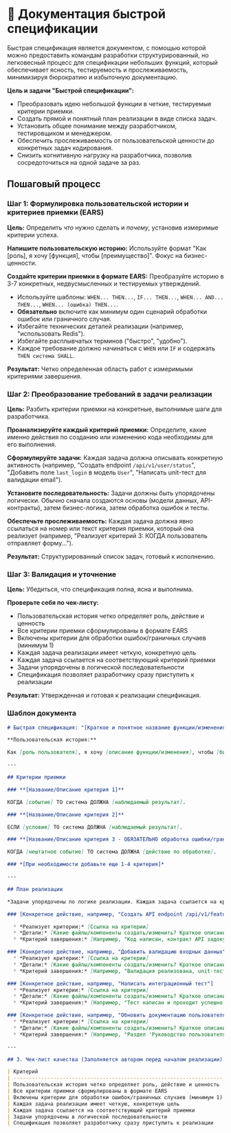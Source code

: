 # 🚀 Документация быстрой спецификации

Быстрая спецификация является документом, с помощью которой можно предоставить командам разработки структурированный, но легковесный процесс для спецификации небольших функций, который обеспечивает ясность, тестируемость и прослеживаемость, минимизируя бюрократию и избыточную документацию.

**Цель и задачи "Быстрой спецификации":**

* Преобразовать идею небольшой функции в четкие, тестируемые критерии приемки.
* Создать прямой и понятный план реализации в виде списка задач.
* Установить общее понимание между разработчиком, тестировщиком и менеджером.
* Обеспечить прослеживаемость от пользовательской ценности до конкретных задач кодирования.
* Снизить когнитивную нагрузку на разработчика, позволив сосредоточиться на одной задаче за раз.

## Пошаговый процесс

### Шаг 1: Формулировка пользовательской истории и критериев приемки (EARS)

**Цель:** Определить *что* нужно сделать и *почему*, установив измеримые критерии успеха.

**Напишите пользовательскую историю:** Используйте формат "Как [роль], я хочу [функция], чтобы [преимущество]". Фокус на бизнес-ценности.

**Создайте критерии приемки в формате EARS:** Преобразуйте историю в 3-7 конкретных, недвусмысленных и тестируемых утверждений.

* Используйте шаблоны: `WHEN... THEN...`, `IF... THEN...`, `WHEN... AND... THEN...`, `WHEN... (ошибка) THEN...`.
* **Обязательно** включите как минимум один сценарий обработки ошибок или граничного случая.
* Избегайте технических деталей реализации (например, "использовать Redis").
* Избегайте расплывчатых терминов ("быстро", "удобно").
* Каждое требование должно начинаться с `WHEN` или `IF` и содержать `THEN система SHALL`.

**Результат:** Четко определенная область работ с измеримыми критериями завершения.

### Шаг 2: Преобразование требований в задачи реализации

**Цель:** Разбить критерии приемки на конкретные, выполнимые шаги для разработчика.

**Проанализируйте каждый критерий приемки:** Определите, какие именно действия по созданию или изменению кода необходимы для его выполнения.

**Сформулируйте задачи:** Каждая задача должна описывать конкретную активность (например, "Создать endpoint `/api/v1/user/status`", "Добавить поле `last_login` в модель `User`", "Написать unit-тест для валидации email").

**Установите последовательность:** Задачи должны быть упорядочены логически. Обычно сначала создаются основы (модели данных, API-контракты), затем бизнес-логика, затем обработка ошибок и тесты.

**Обеспечьте прослеживаемость:** Каждая задача должна явно ссылаться на номер или текст критерия приемки, который она реализует (например, "Реализует критерий 3: КОГДА пользователь отправляет форму...").

**Результат:** Структурированный список задач, готовый к исполнению.

### Шаг 3: Валидация и уточнение

**Цель:** Убедиться, что спецификация полна, ясна и выполнима.

**Проверьте себя по чек-листу:**

* Пользовательская история четко определяет роль, действие и ценность
* Все критерии приемки сформулированы в формате EARS
* Включены критерии для обработки ошибок/граничных случаев (минимум 1)
* Каждая задача реализации имеет четкую, конкретную цель
* Каждая задача ссылается на соответствующий критерий приемки
* Задачи упорядочены в логической последовательности
* Спецификация позволяет разработчику сразу приступить к реализации

**Результат:** Утвержденная и готовая к реализации спецификация.

### Шаблон документа

```md
# Быстрая спецификация: "[Краткое и понятное название функции/изменения]"

**Пользовательская история:**

Как [роль пользователя], я хочу [описание функции/изменения], чтобы [бизнес-ценность/преимущество].

---

## Критерии приемки

### **[Название/Описание критерия 1]**

КОГДА [событие] ТО система ДОЛЖНА [наблюдаемый результат].

### **[Название/Описание критерия 2]**

ЕСЛИ [условие] ТО система ДОЛЖНА [наблюдаемый результат].

### **[Название/Описание критерия 3 - ОБЯЗАТЕЛЬНО обработка ошибки/граничный случай]**

КОГДА [нештатное событие] ТО система ДОЛЖНА [действие по обработке].

### *[При необходимости добавьте еще 1-4 критерия]*

---

## План реализации

*Задачи упорядочены по логике реализации. Каждая задача ссылается на критерий приемки, который она реализует.*

### [Конкретное действие, например, "Создать API endpoint /api/v1/feature"]

  * *Реализует критерии:* [Ссылка на критерии]
  * *Детали:* [Какие файлы/компоненты создать/изменить? Краткое описание логики.]
  * *Критерий завершения:* [Например, "Код написан, контракт API задокументирован в Swagger."]

### [Конкретное действие, например, "Добавить валидацию входных данных"]
  * *Реализует критерии:* [Ссылка на критерии]
  * *Детали:* [Какие файлы/компоненты создать/изменить? Краткое описание логики.]
  * *Критерий завершения:* [Например, "Валидация реализована, unit-тесты на валидацию проходят."]

### [Конкретное действие, например, "Написать интеграционный тест"]
  * *Реализует критерии:* [Ссылка на критерии]
  * *Детали:* [Какие файлы/компоненты создать/изменить? Краткое описание логики.]
  * *Критерий завершения:* [Например, "Тест написан и проходит успешно."]

### [Конкретное действие, например, "Обновить документацию пользователя"]
  * *Реализует критерии:* [Ссылка на критерии]
  * *Детали:* [Какие файлы/компоненты создать/изменить? Краткое описание логики.]
  * *Критерий завершения:* [Например, "Раздел 'Руководство пользователя' обновлен и залит на сайт."]

---

## 3. Чек-лист качества (Заполняется автором перед началом реализации)

| Критерий                                                             | Выполнено | Комментарий |
| -------------------------------------------------------------------- | --------- | ----------- |
| Пользовательская история четко определяет роль, действие и ценность  | ☐        |             |
| Все критерии приемки сформулированы в формате EARS                   | ☐        |             |
| Включены критерии для обработки ошибок/граничных случаев (минимум 1) | ☐        |             |
| Каждая задача реализации имеет четкую, конкретную цель               | ☐        |             |
| Каждая задача ссылается на соответствующий критерий приемки          | ☐        |             |
| Задачи упорядочены в логической последовательности                   | ☐        |             |
| Спецификация позволяет разработчику сразу приступить к реализации    | ☐        |             |

```
